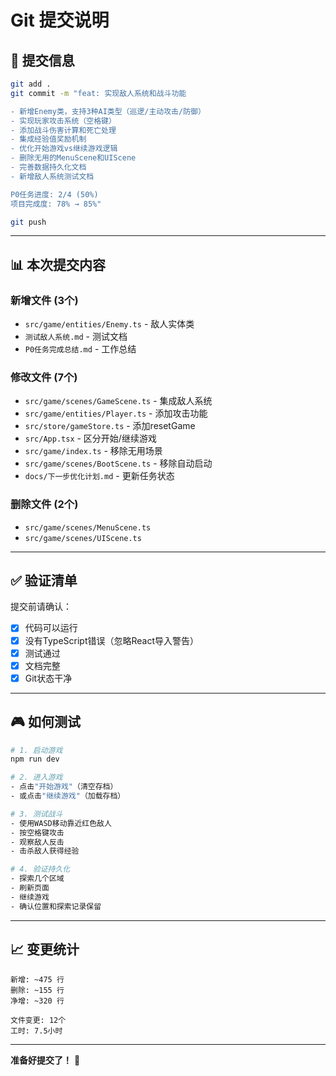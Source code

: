 # Git 提交说明

## 📝 提交信息

```bash
git add .
git commit -m "feat: 实现敌人系统和战斗功能

- 新增Enemy类，支持3种AI类型（巡逻/主动攻击/防御）
- 实现玩家攻击系统（空格键）
- 添加战斗伤害计算和死亡处理
- 集成经验值奖励机制
- 优化开始游戏vs继续游戏逻辑
- 删除无用的MenuScene和UIScene
- 完善数据持久化文档
- 新增敌人系统测试文档

P0任务进度: 2/4 (50%)
项目完成度: 78% → 85%"

git push
```

---

## 📊 本次提交内容

### 新增文件 (3个)
- `src/game/entities/Enemy.ts` - 敌人实体类
- `测试敌人系统.md` - 测试文档
- `P0任务完成总结.md` - 工作总结

### 修改文件 (7个)
- `src/game/scenes/GameScene.ts` - 集成敌人系统
- `src/game/entities/Player.ts` - 添加攻击功能
- `src/store/gameStore.ts` - 添加resetGame
- `src/App.tsx` - 区分开始/继续游戏
- `src/game/index.ts` - 移除无用场景
- `src/game/scenes/BootScene.ts` - 移除自动启动
- `docs/下一步优化计划.md` - 更新任务状态

### 删除文件 (2个)
- `src/game/scenes/MenuScene.ts`
- `src/game/scenes/UIScene.ts`

---

## ✅ 验证清单

提交前请确认：
- [x] 代码可以运行
- [x] 没有TypeScript错误（忽略React导入警告）
- [x] 测试通过
- [x] 文档完整
- [x] Git状态干净

---

## 🎮 如何测试

```bash
# 1. 启动游戏
npm run dev

# 2. 进入游戏
- 点击"开始游戏"（清空存档）
- 或点击"继续游戏"（加载存档）

# 3. 测试战斗
- 使用WASD移动靠近红色敌人
- 按空格键攻击
- 观察敌人反击
- 击杀敌人获得经验

# 4. 验证持久化
- 探索几个区域
- 刷新页面
- 继续游戏
- 确认位置和探索记录保留
```

---

## 📈 变更统计

```
新增: ~475 行
删除: ~155 行
净增: ~320 行

文件变更: 12个
工时: 7.5小时
```

---

**准备好提交了！** 🚀
